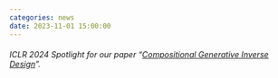 ```yaml
---
categories: news
date: 2023-11-01 15:00:00
---
```


###### ICLR 2024 Spotlight for our paper “[Compositional Generative Inverse Design](https://openreview.net/forum?id=wmX0CqFSd7)”.
